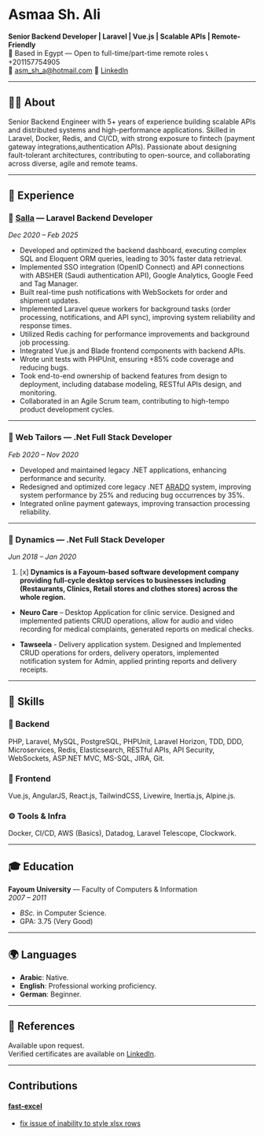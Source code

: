 # Asmaa Sh. Ali

**Senior Backend Developer | Laravel | Vue.js | Scalable APIs | Remote-Friendly**  
📍 Based in Egypt — Open to full-time/part-time remote roles
📞 +201157754905  
📧 asm_sh_a@hotmail.com 
🔗 [LinkedIn](https://linkedin.com/in/ahmedsayedabdelsalam)

---

## 🧑‍💻 About

Senior Backend Engineer with 5+ years of experience building scalable APIs and distributed systems and high-performance applications. Skilled in Laravel, Docker, Redis, and CI/CD, with strong exposure to fintech (payment gateway integrations,authentication APIs). Passionate about designing fault-tolerant architectures, contributing to open-source, and collaborating across diverse, agile and remote teams.

---

## 💼 Experience

### 🏢 [Salla](https://s.salla.sa/) — Laravel Backend Developer
*Dec 2020 – Feb 2025*

- Developed and optimized the backend dashboard, executing complex SQL and Eloquent ORM queries, leading to 30% faster data retrieval.
- Implemented SSO integration (OpenID Connect) and API connections with ABSHER (Saudi authentication API), Google Analytics, Google Feed and Tag Manager.
- Built real-time push notifications with WebSockets for order and shipment updates.
- Implemented Laravel queue workers for background tasks (order processing, notifications, and API sync), improving system reliability and response times.
- Utilized Redis caching for performance improvements and background job processing.
- Integrated Vue.js and Blade frontend components with backend APIs.
- Wrote unit tests with PHPUnit, ensuring +85% code coverage and reducing bugs.
- Took end-to-end ownership of backend features from design to deployment, including database modeling, RESTful APIs design, and monitoring.
- Collaborated in an Agile Scrum team, contributing to high-tempo product development cycles.

---

### 🏢 Web Tailors — .Net Full Stack Developer 

*Feb 2020 – Nov 2020*
- Developed and maintained legacy .NET applications, enhancing performance and security.
- Redesigned and optimized core legacy .NET [ARADO](https://www.arado.org/) system, improving system performance by
25% and reducing bug occurrences by 35%.
- Integrated online payment gateways, improving transaction processing reliability.

---

### 🏢 Dynamics — .Net Full Stack Developer
*Jun 2018 – Jan 2020*
1. [x] **Dynamics is a Fayoum-based software development company providing full-cycle desktop services to businesses including (Restaurants, Clinics, Retail stores and clothes stores) across the whole region.**
  

- **Neuro Care** – Desktop Application for clinic service. Designed and implemented patients CRUD operations, allow for audio and video recording for medical complaints, generated reports on medical checks.


- **Tawseela** - Delivery application system. Designed and Implemented CRUD operations for orders, delivery operators, implemented notification system for Admin, applied printing reports and delivery receipts.


---

## 🧠 Skills

### 🔧 Backend
PHP, Laravel, MySQL, PostgreSQL, PHPUnit, Laravel Horizon, TDD, DDD, Microservices, Redis, Elasticsearch, RESTful APIs, API Security, WebSockets, ASP.NET MVC, MS-SQL, JIRA, Git.
### 🎨 Frontend
Vue.js, AngularJS, React.js, TailwindCSS, Livewire, Inertia.js, Alpine.js.
### ⚙️ Tools & Infra
Docker, CI/CD, AWS (Basics), Datadog, Laravel Telescope, Clockwork.

---

## 🎓 Education

**Fayoum University** — Faculty of Computers & Information  
*2007 – 2011*  
- *_BSc._* in Computer Science.
- GPA: 3.75 (Very Good)

---

## 🌍 Languages

- **Arabic**: Native.
- **English**: Professional working proficiency.
- **German**: Beginner.

---

## 📝 References

Available upon request.  
Verified certificates are available on [LinkedIn](https://www.linkedin.com/in/asmaa-shaaban-ali/).


---

## Contributions

#### [fast-excel](https://github.com/rap2hpoutre/fast-excel)
 - [fix issue of inability to style xlsx rows](https://github.com/laravel/framework/pull/33356)

